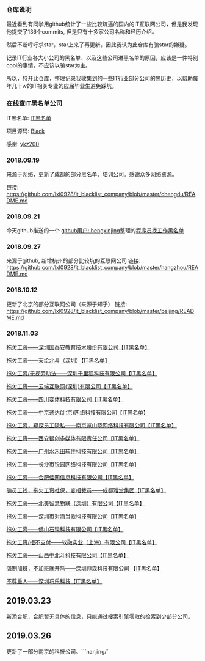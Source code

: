 ### 仓库说明 

最近看到有同学用github统计了一些比较坑逼的国内的IT互联网公司，但是我发现他提交了136个commits, 但是只有十多家公司名称和经历介绍。

然后不断呼吁求star，star上来了再更新，因此我认为此仓库有骗star的嫌疑。

记录IT行业各大小公司的黑名单、以及这些公司进黑名单的原因，应该是一件特别cool的事情，不应该以骗star为主。

所以，特开此仓库，整理记录我收集到的一些IT行业部分公司的黑历史，以帮助每年几十w的IT相关专业的应届毕业生避免踩坑。

### 在线查IT黑名单公司

IT黑名单: [IT黑名单](http://www.blackdir.com/jump/index)

项目源码: [Black](https://github.com/ykz200/Black)

感谢: [ykz200](https://github.com/ykz200)

### 2018.09.19

来源于网络，更新了成都的部分黑名单、培训公司。感谢众多网络资源。

链接: https://github.com/lxl0928/it_blacklist_company/blob/master/chengdu/README.md

### 2018.09.21

今天github推送的一个 [github用户: hengxinjing](https://github.com/shengxinjing)整理的[程序员找工作黑名单](https://github.com/shengxinjing/programmer-job-blacklist#%E7%A8%8B%E5%BA%8F%E5%91%98%E6%89%BE%E5%B7%A5%E4%BD%9C%E9%BB%91%E5%90%8D%E5%8D%95)

### 2018.09.27

来源于github, 新增杭州的部分比较坑的互联网公司
链接: https://github.com/lxl0928/it_blacklist_company/blob/master/hangzhou/README.md

### 2018.10.12

更新了北京的部分互联网公司（来源于知乎）
链接: https://github.com/lxl0928/it_blacklist_company/blob/master/beijing/README.md

### 2018.11.03
[拖欠工资——深圳国泰安教育技术股份有限公司【IT黑名单】](http://www.itblacklist.cn/detail/20180305/121758.html)

[拖欠工资——天绘北斗（深圳）【IT黑名单】](http://www.itblacklist.cn/detail/20180328/121767.html)

[拖欠工资/无视劳动法——深圳千里狐科技有限公司【IT黑名单】](http://www.itblacklist.cn/detail/20180329/121768.html)

[拖欠工资——云端互联网(深圳)有限公司【IT黑名单】](http://www.itblacklist.cn/detail/20180329/121769.html<Paste>)

[拖欠工资——四川变体科技有限公司【IT黑名单】](http://www.itblacklist.cn/detail/20180402/121772.html)

[拖欠工资——中京通达(北京)网络科技有限公司【IT黑名单】](http://www.itblacklist.cn/detail/20180409/121778.html)

[拖欠工资，窥探员工隐私——南京览山晓网络科技有限公司【IT黑名单】](http://www.itblacklist.cn/detail/20180409/121779.html)

[拖欠工资——西安银创多媒体有限责任公司【IT黑名单】](http://www.itblacklist.cn/detail/20180410/121781.html)

[拖欠工资——广州水禾田软件科技有限公司【IT黑名单】](http://www.itblacklist.cn/detail/20180412/121784.html<Paste>)

[拖欠工资——长沙市锐园网络科技有限公司【IT黑名单】](http://www.itblacklist.cn/detail/20180419/121787.html)

[拖欠工资——合肥佳网信息科技有限公司【IT黑名单】](http://www.itblacklist.cn/detail/20180420/121788.html)

[骗员工钱，拖欠工资社保，变相裁员——成都雅堂集团【IT黑名单】](http://www.itblacklist.cn/detail/20180426/121790.html)

[拖欠工资——北美智慧物联（深圳）有限公司【IT黑名单】](http://www.itblacklist.cn/detail/20180430/121791.html)

[拖欠工资——深圳市对酒当歌科技有限公司【IT黑名单】](http://www.itblacklist.cn/detail/20180503/121793.html<Paste>)

[拖欠工资——佛山石现科技有限公司【IT黑名单】](http://www.itblacklist.cn/detail/20180503/121794.html)

[拖欠工资/拒不支付——软融实业（上海）有限公司【IT黑名单】](http://www.itblacklist.cn/detail/20180504/121798.html)

[拖欠工资——山西中北斗科技有限公司【IT黑名单】](http://www.itblacklist.cn/detail/20180504/121800.html)

[强制加班，不加班就开除——深圳菲森科技有限公司 【IT黑名单】](http://www.itblacklist.cn/detail/20180516/121802.html)

[不尊重人——深圳巧乐科技【IT黑名单】](http://www.itblacklist.cn/detail/20180518/121803.html)


## 2019.03.23
新添合肥，合肥暂无具体的信息，只能通过搜索引擎零散的检索到少部分公司。

## 2019.03.26
更新了一部分南京的科技公司。```nanjing/`

